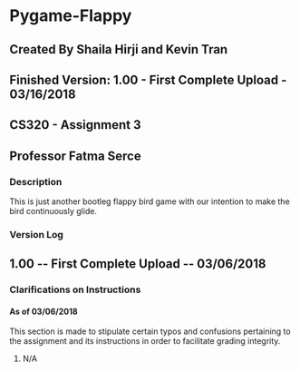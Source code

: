 # Pygame-Flappy
## Created By Shaila Hirji and Kevin Tran
## Finished Version: 1.00 - First Complete Upload - 03/16/2018
## CS320 - Assignment 3
## Professor Fatma Serce

### Description
This is just another bootleg flappy bird game with our intention to make the bird continuously glide.

### Version Log
## 1.00 -- First Complete Upload -- 03/06/2018

### Clarifications on Instructions
#### As of 03/06/2018
This section is made to stipulate certain typos and confusions pertaining to the assignment and its instructions in order to facilitate grading integrity. 

1. N/A